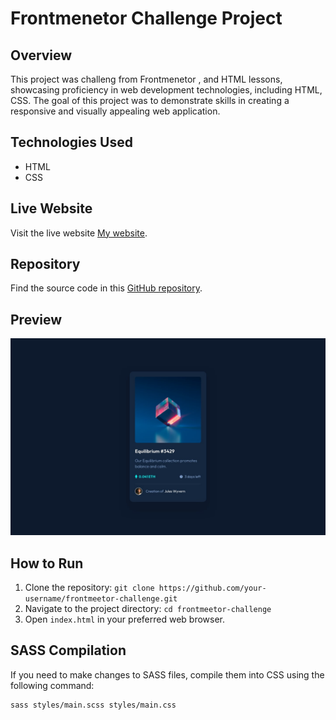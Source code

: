 # Frontmenetor Challenge Project

## Overview
This project was challeng from Frontmenetor , and HTML lessons, showcasing proficiency in web development technologies, including HTML, CSS. The goal of this project was to demonstrate skills in creating a responsive and visually appealing web application.

## Technologies Used
- HTML
- CSS

## Live Website
Visit the live website [My website](https://mahmoudwafdy.github.io/card-component/).

## Repository
Find the source code in this [GitHub repository](https://github.com/MahmoudWafdy/card-component).

## Preview
![website photo](./images/screen1.jpg) 

## How to Run
1. Clone the repository: `git clone https://github.com/your-username/frontmeetor-challenge.git`
2. Navigate to the project directory: `cd frontmeetor-challenge`
3. Open `index.html` in your preferred web browser.

## SASS Compilation
If you need to make changes to SASS files, compile them into CSS using the following command:
```bash
sass styles/main.scss styles/main.css
